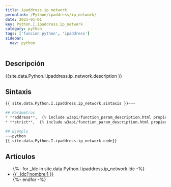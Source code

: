 ```yaml
---
title: ipaddress.ip_network
permalink: /Python/ipaddress/ip_network/
date: 2021-01-01
key: Python.I.ipaddress.ip_network
category: python
tags: ['funcion python', 'ipaddress']
sidebar: 
  nav: python
---
```


## Descripción
{{site.data.Python.I.ipaddress.ip_network.description }}

## Sintaxis
~~~python
{{ site.data.Python.I.ipaddress.ip_network.sintaxis }}~~~

## Parámetros
* **address**,  {% include w3api/function_param_description.html propiedad=site.data.Python.I.ipaddress.ip_network valor="address" %}
* **strict**,  {% include w3api/function_param_description.html propiedad=site.data.Python.I.ipaddress.ip_network valor="strict" %}

## Ejemplo
~~~python
{{ site.data.Python.I.ipaddress.ip_network.code}}
~~~

## Artículos
<ul>
{%- for _ldc in site.data.Python.I.ipaddress.ip_network.ldc -%}
   <li>
       <a href="{{_ldc['url'] }}">{{ _ldc['nombre'] }}</a>
   </li>
{%- endfor -%}
</ul>

